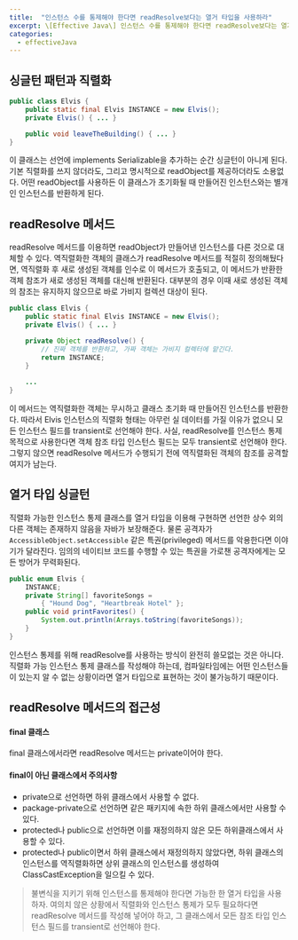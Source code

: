 ```yaml
---
title:  "인스턴스 수를 통제해야 한다면 readResolve보다는 열거 타입을 사용하라"
excerpt: \[Effective Java\] 인스턴스 수를 통제해야 한다면 readResolve보다는 열거 타입을 사용하라
categories:
  - effectiveJava
---
```


## 싱글턴 패턴과 직렬화

  
```java
public class Elvis {
    public static final Elvis INSTANCE = new Elvis();
    private Elvis() { ... }

    public void leaveTheBuilding() { ... }
}
```  

이 클래스는 선언에 implements Serializable을 추가하는 순간 싱글턴이 아니게 된다. 기본 직렬화를 쓰지 않더라도, 그리고 명시적으로 readObject를 제공하더라도 소용없다. 어떤 readObject를 사용하든 이 클래스가 초기화될 때 만들어진 인스턴스와는 별개인 인스턴스를 반환하게 된다.

## readResolve 메서드
readResolve 메서드를 이용하면 readObject가 만들어낸 인스턴스를 다른 것으로 대체할 수 있다. 역직렬화한 객체의 클래스가 readResolve 메서드를 적절히 정의해뒀다면, 역직렬화 후 새로 생성된 객체를 인수로 이 메서드가 호출되고, 이 메서드가 반환한 객체 참조가 새로 생성된 객체를 대신해 반환된다. 대부분의 경우 이때 새로 생성된 객체의 참조는 유지하지 않으므로 바로 가비지 컬렉션 대상이 된다.

  
```java
public class Elvis {
    public static final Elvis INSTANCE = new Elvis();
    private Elvis() { ... }

    private Object readResolve() {
        // 진짜 객체를 반환하고, 가짜 객체는 가비지 컬렉터에 맡긴다.
        return INSTANCE;
    }
    
    ...
}
```  

이 메서드는 역직렬화한 객체는 무시하고 클래스 초기화 때 만들어진 인스턴스를 반환한다. 따라서 Elvis 인스턴스의 직렬화 형태는 아무런 실 데이터를 가질 이유가 없으니 모든 인스턴스 필드를 transient로 선언해야 한다. 사실, readResolve를 인스턴스 통제 목적으로 사용한다면 객체 참조 타입 인스턴스 필드는 모두 transient로 선언해야 한다. 그렇지 않으면 readResolve 메서드가 수행되기 전에 역직렬화된 객체의 참조를 공격할 여지가 남는다.

## 열거 타입 싱글턴
직렬화 가능한 인스턴스 통제 클래스를 열거 타입을 이용해 구현하면 선언한 상수 외의 다른 객체는 존재하지 않음을 자바가 보장해준다. 물론 공격자가 `AccessibleObject.setAccessible` 같은 특권(privileged) 메서드를 악용한다면 이야기가 달라진다. 임의의 네이티브 코드를 수행할 수 있는 특권을 가로챈 공격자에게는 모든 방어가 무력화된다.

  
```java
public enum Elvis {
    INSTANCE;
    private String[] favoriteSongs =
        { "Hound Dog", "Heartbreak Hotel" };
    public void printFavorites() {
        System.out.println(Arrays.toString(favoriteSongs));
    }
}
```  

인스턴스 통제를 위해 readResolve를 사용하는 방식이 완전히 쓸모없는 것은 아니다. 직렬화 가능 인스턴스 통제 클래스를 작성해야 하는데, 컴파일타임에는 어떤 인스턴스들이 있는지 알 수 없는 상황이라면 열거 타입으로 표현하는 것이 불가능하기 때문이다.


## readResolve 메서드의 접근성

#### final 클래스
final 클래스에서라면 readResolve 메서드는 private이어야 한다. 

#### final이 아닌 클래스에서 주의사항
- private으로 선언하면 하위 클래스에서 사용할 수 없다.
- package-private으로 선언하면 같은 패키지에 속한 하위 클래스에서만 사용할 수 있다.
- protected나 public으로 선언하면 이를 재정의하지 않은 모든 하위클래스에서 사용할 수 있다.
- protected나 public이면서 하위 클래스에서 재정의하지 않았다면, 하위 클래스의 인스턴스를 역직렬화하면 상위 클래스의 인스턴스를 생성하여 ClassCastException을 일으킬 수 있다.

> 불변식을 지키기 위해 인스턴스를 통제해야 한다면 가능한 한 열거 타입을 사용하자. 여의치 않은 상황에서 직렬화와 인스턴스 통제가 모두 필요하다면 readResolve 메서드를 작성해 넣어야 하고, 그 클래스에서 모든 참조 타입 인스턴스 필드를 transient로 선언해야 한다.